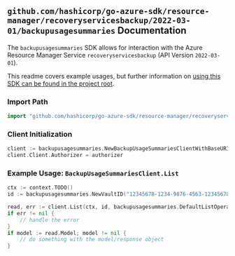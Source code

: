
## `github.com/hashicorp/go-azure-sdk/resource-manager/recoveryservicesbackup/2022-03-01/backupusagesummaries` Documentation

The `backupusagesummaries` SDK allows for interaction with the Azure Resource Manager Service `recoveryservicesbackup` (API Version `2022-03-01`).

This readme covers example usages, but further information on [using this SDK can be found in the project root](https://github.com/hashicorp/go-azure-sdk/tree/main/docs).

### Import Path

```go
import "github.com/hashicorp/go-azure-sdk/resource-manager/recoveryservicesbackup/2022-03-01/backupusagesummaries"
```


### Client Initialization

```go
client := backupusagesummaries.NewBackupUsageSummariesClientWithBaseURI("https://management.azure.com")
client.Client.Authorizer = authorizer
```


### Example Usage: `BackupUsageSummariesClient.List`

```go
ctx := context.TODO()
id := backupusagesummaries.NewVaultID("12345678-1234-9876-4563-123456789012", "example-resource-group", "vaultValue")

read, err := client.List(ctx, id, backupusagesummaries.DefaultListOperationOptions())
if err != nil {
	// handle the error
}
if model := read.Model; model != nil {
	// do something with the model/response object
}
```
